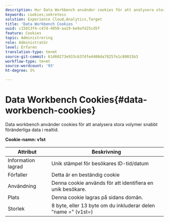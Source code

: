 ```yaml
---
description: Hur Data Workbench använder cookies för att analysera stora mängder snabbt föränderliga data i realtid.
keywords: cookies;sekretess
solution: Experience Cloud,Analytics,Target
title: 'Data Workbench Cookies '
uuid: c15013f4-c47d-4950-aa19-be9afd25cd5f
feature: Cookies
topic: Administrering
role: Administratör
level: Erfaren
translation-type: tm+mt
source-git-commit: 61d60273e933c637dfe4400da78257e1c80015b3
workflow-type: tm+mt
source-wordcount: '93'
ht-degree: 5%

---
```



# Data Workbench Cookies{#data-workbench-cookies}

Data workbench använder cookies för att analysera stora volymer snabbt föränderliga data i realtid.

**Cookie-namn: v1st**

| Attribut | Beskrivning |
|---|---|
| Information lagrad | Unik stämpel för besökares ID-tid/datum |
| Förfaller | Detta är en beständig cookie |
| Användning | Denna cookie används för att identifiera en unik besökare. |
| Plats | Denna cookie lagras på sidans domän. |
| Storlek | 8 byte, eller 13 byte om du inkluderar delen &quot;name =&quot; (v1st=) |

